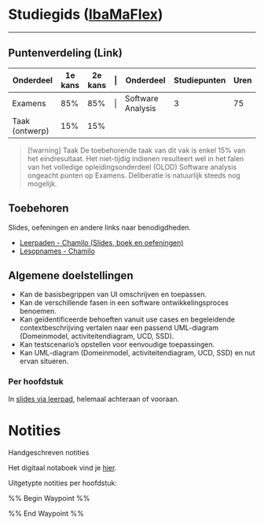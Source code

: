 # Studiegids ([IbaMaFlex](https://bamaflexweb.hogent.be/BMFUIDetailxOLOD.aspx?b=5&c=1&a=180973))
--- 
## Puntenverdeling (Link)

| Onderdeel      | 1e kans | 2e kans | \|  | Onderdeel         | Studiepunten | Uren |
| -------------- | ------- | ------- | --- | ----------------- | ------------ | ---- |
| Examens        | 85%     | 85%     | \|  | Software Analysis | 3            | 75   |
| Taak (ontwerp) | 15%     | 15%     |     |                   |              |      |
>[!warning] Taak
>De toebehorende taak van dit vak is enkel 15% van het eindresultaat. Het niet-tijdig indienen resulteert wel in het falen van het volledige opleidingsonderdeel (OLOD) Software analysis ongeacht punten op Examens. Deliberatie is natuurlijk steeds nog mogelijk.

## Toebehoren
Slides, oefeningen en andere links naar benodigdheden.
- [Leerpaden - Chamilo (Slides, boek en oefeningen)](https://chamilo.hogent.be/index.php?go=CourseViewer&application=Chamilo%5CApplication%5CWeblcms&course=62361&tool=LearningPath&browser=Table&tool_action=Browser)
- [Lesopnames - Chamilo](https://chamilo.hogent.be/index.php?go=CourseViewer&application=Chamilo%5CApplication%5CWeblcms&course=62361&tool=LectureCapture)

## Algemene doelstellingen
- Kan de basisbegrippen van UI omschrijven en toepassen.
- Kan de verschillende fasen in een software ontwikkelingsproces benoemen.
- Kan geïdentificeerde behoeften vanuit use cases en begeleidende contextbeschrijving vertalen naar een passend UML-diagram (Domeinmodel, activiteitendiagram, UCD, SSD).
- Kan testscenario’s opstellen voor eenvoudige toepassingen.
- Kan UML-diagram (Domeinmodel, activiteitendiagram, UCD, SSD) en nut ervan situeren.

### Per hoofdstuk
In [slides via leerpad](https://chamilo.hogent.be/index.php?go=CourseViewer&application=Chamilo%5CApplication%5CWeblcms&course=62361&tool=LearningPath&browser=Table&tool_action=Browser), helemaal achteraan of vooraan.


<div class="notes-links">
<h1>Notities</h1>
<p class="header-nolink">Handgeschreven notities</p>
<p>Het digitaal notaboek vind je  <a href="https://drive.google.com/drive/folders/19MFfBkp48F4e63byHzHa5kYravR2JxWS?usp=sharing">hier</a>.</p>

<p class="header-nolink">Uitgetypte notities per hoofdstuk:</p>
<div class="waypoint">
%% Begin Waypoint %%


%% End Waypoint %%
</div>
</div>